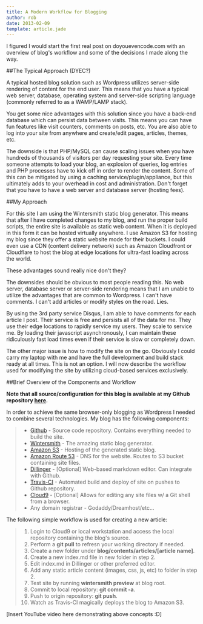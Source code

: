 ```yaml
---
title: A Modern Workflow for Blogging
author: rob
date: 2013-02-09
template: article.jade
---
```


I figured I would start the first real post on doyouevencode.com with an overview of blog's workflow and some of the decisions I made along the way.

##The Typical Approach (DYEC?)

A typical hosted blog solution such as Wordpress utilizes server-side rendering of content for the end user. This means that you have a typical web server, database, operating system and server-side scripting language (commonly referred to as a WAMP/LAMP stack).

You get some nice advantages with this solution since you have a back-end database which can persist data between visits. This means you can have fun features like visit counters, comments on posts, etc. You are also able to log into your site from anywhere and create/edit pages, articles, themes, etc.

The downside is that PHP/MySQL can cause scaling issues when you have hundreds of thousands of visitors per day requesting your site.  Every time someone attempts to load your blog, an explosion of queries, log entries and PHP processes have to kick off in order to render the content. Some of this can be mitigated by using a caching service/plugin/appliance, but this ultimately adds to your overhead in cost and administration. Don't forget that you have to have a web server and database server (hosting fees).

##My Approach 

For this site I am using the Wintersmith static blog generator. This means that after I have completed changes to my blog, and run the proper build scripts, the entire site is available as static web content. When it is deployed in this form it can be hosted virtually anywhere. I use Amazon S3 for hosting my blog since they offer a static website mode for their buckets. I could even use a CDN (content delivery network) such as Amazon Cloudfront or Cloudflare to host the blog at edge locations for ultra-fast loading across the world.

These advantages sound really nice don't they?

The downsides should be obvious to most people reading this. No web server, database server or server-side rendering means that I am unable to utilize the advantages that are common to Wordpress. I can't have comments. I can't add articles or modify styles on the road. Lies.

By using the 3rd party service Disqus, I am able to have comments for each article I post. Their service is free and persists all of the data for me. They use their edge locations to rapidly service my users. They scale to service me. By loading their javascript asynchronously, I can maintain these ridiculously fast load times even if their service is slow or completely down.

The other major issue is how to modify the site on the go. Obviously I could carry my laptop with me and have the full development and build stack ready at all times. This is not an option. I will now describe the workflow used for modifying the site by utilizing cloud-based services exclusively.

##Brief Overview of the Components and Workflow

**Note that all source/configuration for this blog is available at my Github repository [here](https://github.com/bob1029/doyouevencode).**

In order to achieve the same browser-only blogging as Wordpress I needed to combine several technologies. My blog has the following components:

> - [Github](https://github.com) - Source code repository. Contains everything needed to build the site.
> - [Wintersmith](http://wintersmith.io) - The amazing static blog generator.
> - [Amazon S3](http://aws.amazon.com/s3/) - Hosting of the generated static blog.
> - [Amazon Route 53](http://aws.amazon.com/route53/) - DNS for the website. Routes to S3 bucket containing site files.
> - [Dillinger](http://dillinger.io) - [Optional] Web-based markdown editor. Can integrate with Github.
> - [Travis-CI](http://travis-ci.org) - Automated build and deploy of site on pushes to Github repository.
> - [Cloud9](http://c9.io) - [Optional] Allows for editing any site files w/ a Git shell from a browser.
> - Any domain registrar - Godaddy/Dreamhost/etc...

The following simple workflow is used for creating a new article:

> 1. Login to Cloud9 or local workstation and access the local repository containing the blog's source.
> 1. Perform a **git pull** to refresn your working directory if needed.
> 1. Create a new folder under **blog/contents/articles/[article name]**.
> 1. Create a new index.md file in new folder in step 2.
> 1. Edit index.md in Dillinger or other preferred editor.
> 1. Add any static article content (images, css, js, etc) to folder in step 2.
> 1. Test site by running **wintersmith preview** at blog root.
> 1. Commit to local repository: **git commit -a**.
> 1. Push to origin repository: **git push**.
> 1. Watch as Travis-CI magically deploys the blog to Amazon S3. 

[Insert YouTube video here demonstrating above concepts :D]

